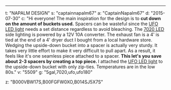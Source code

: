 ---
t: "NAPALM DESIGN"
s: "captainnapalm67"
a: "CaptainNapalm67"
d: "2015-07-30"
c: "Hi everyone! The main inspiration for the design is to <strong>cut down on the amount of buckets used.</strong> Spacers can be wasteful since the <a href='https://amzn.to/36NO5zr'>UFO LED light</a> needs a set distance regardless to avoid bleaching. The <a href='http://www.amazon.com/gp/product/B00BPIWY28/ref=as_li_ss_tl?ie=UTF8&amp;camp=1789&amp;creative=390957&amp;creativeASIN=B00BPIWY28&amp;linkCode=as2&amp;tag=spacbuck-20'>7020 LED</a> side lighting is powered by a 12V 10A converter. The exhaust fan is a 4' is tied at the end of a 4' dryer duct I bought from a local hardware store. Wedging the upside-down bucket into a spacer is actually very sturdy. It takes very little effort to make it very difficult to pull apart. As a result, it feels like it's one seamless piece attached to a spacer. <strong>This let's you save about 2-3 spacers by creating a top piece. </strong>I attached the <a href='https://amzn.to/36NO5zr'>UFO LED light</a> to the upside-down bucket with only zip-ties. Temperatures are in the low 80s."
v: "5509"
g: "5gal,7020,ufo,ufo180"

z: "B000VBW17S,B00FGFW0XO,B014SJ5X7S"
